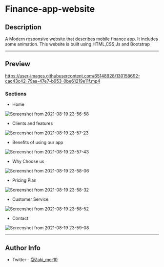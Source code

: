 # Finance-app-website

## Description

  A Modern responsive website that describes mobile finance app. It includes some animation. This website is built using HTML,CSS,Js and Bootstrap 

---
## Preview

https://user-images.githubusercontent.com/65148928/130158692-cac43c42-79aa-47e7-b953-0be61219e11f.mp4

### Sections

 - Home

![Screenshot from 2021-08-19 23-56-58](https://user-images.githubusercontent.com/65148928/130155810-bba301bf-4e8d-4e8a-9e29-3bf76a39f5c6.png)

- Clients and features

![Screenshot from 2021-08-19 23-57-23](https://user-images.githubusercontent.com/65148928/130155819-c8ce3ec8-0606-4bb6-80bd-8ca8c7cbc86e.png)


- Benefits of using our app

![Screenshot from 2021-08-19 23-57-43](https://user-images.githubusercontent.com/65148928/130155850-1623d87f-5af2-40b9-8854-9dd062945583.png)

- Why Choose us

![Screenshot from 2021-08-19 23-58-06](https://user-images.githubusercontent.com/65148928/130155865-a9ce81cb-2fd9-439d-ae59-4d3f88d80c34.png)


- Pricing Plan

![Screenshot from 2021-08-19 23-58-32](https://user-images.githubusercontent.com/65148928/130155899-6282a885-4779-45f1-8c4a-4d402d70f18c.png)


- Customer Service

![Screenshot from 2021-08-19 23-58-52](https://user-images.githubusercontent.com/65148928/130155910-6f4964cb-af61-4495-a505-6513111c9286.png)


- Contact

![Screenshot from 2021-08-19 23-59-08](https://user-images.githubusercontent.com/65148928/130155914-f71f5316-1719-4831-a92e-a4995bd45255.png)


---

## Author Info

- Twitter - [@Zaki_mer10](https://twitter.com/Zaki_mer10)

